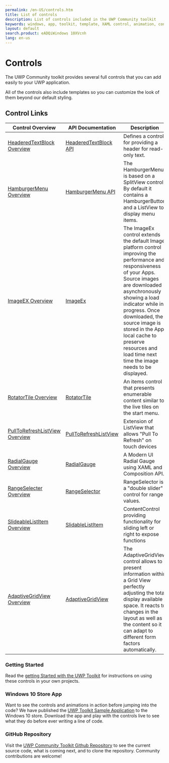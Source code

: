 ```yaml
---
permalink: /en-US/controls.htm
title: List of controls  
description: List of controls included in the UWP Community toolkit
keywords: windows, app, toolkit, template, XAML control, animation, control 
layout: default
search.product: eADQiWindows 10XVcnh
lang: en-us
---
```


# Controls

The UWP Community toolkit provides several full controls that you can add easily to your UWP application.

All of the controls also include templates so you can customize the look of them beyond our default styling.

## Control Links

| Control Overview | API Documentation | Description |
| --- | --- | --- |
| [HeaderedTextBlock Overview]({{site.baseurl}}/{{page.lang}}/controls/headeredTextBlock.htm) | [HeaderedTextBlock API]({{site.baseurl}}/{{page.lang}}/api/Microsoft_Toolkit_Uwp_UI_Controls_HeaderedTextBlock.htm) | Defines a control for providing a header for read-only text. |
| [HamburgerMenu Overview]({{site.baseurl}}/{{page.lang}}/controls/hamburgerMenu.htm) | [HamburgerMenu API]({{site.baseurl}}/{{page.lang}}/api/Microsoft_Toolkit_Uwp_UI_Controls_HamburgerMenu.htm) | The HamburgerMenu is based on a SplitView control. By default it contains a HamburgerButton and a ListView to display menu items. |
| [ImageEX Overview]({{site.baseurl}}/{{page.lang}}/controls/ImageEx.htm) | [ImageEx]({{site.baseurl}}/{{page.lang}}/api/Microsoft_Toolkit_Uwp_UI_Controls_ImageEx.htm) | The ImageEx control extends the default Image platform control improving the performance and responsiveness of your Apps. Source images are downloaded asynchronously showing a load indicator while in progress. Once downloaded, the source image is stored in the App local cache to preserve resources and load time next time the image needs to be displayed. |
| [RotatorTile Overview]({{site.baseurl}}/{{page.lang}}/controls/RotatorTile.htm) | [RotatorTile]({{site.baseurl}}/{{page.lang}}/api/Microsoft_Toolkit_Uwp_UI_Controls_RotatorTile.htm) | An items control that presents enumerable content similar to the live tiles on the start menu. |
| [PullToRefreshListView Overview]({{site.baseurl}}/{{page.lang}}/controls/PullToRefreshListView.htm) | [PullToRefreshListView]({{site.baseurl}}/{{page.lang}}/api/Microsoft_Toolkit_Uwp_UI_Controls_PullToRefreshListView.htm) | Extension of ListView that allows "Pull To Refresh" on touch devices |
| [RadialGauge Overview]({{site.baseurl}}/{{page.lang}}/controls/RadialGauge.htm) | [RadialGauge]({{site.baseurl}}/{{page.lang}}/api/Microsoft_Toolkit_Uwp_UI_Controls_RadialGauge.htm) | A Modern UI Radial Gauge using XAML and Composition API. |
| [RangeSelecter Overview]({{site.baseurl}}/{{page.lang}}/controls/RangeSelector.htm) | [RangeSelector]({{site.baseurl}}/{{page.lang}}/api/Microsoft_Toolkit_Uwp_UI_Controls_RangeSelector.htm) | RangeSelector is a "double slider" control for range values. |
| [SlideableListItem Overview]({{site.baseurl}}/{{page.lang}}/controls/slidablelistitem.htm) | [SlidableListItem]({{site.baseurl}}/{{page.lang}}/api/Microsoft_Toolkit_Uwp_UI_Controls_SlidableListItem.htm) | ContentControl providing functionality for sliding left or right to expose functions |
| [AdaptiveGridView Overview]({{site.baseurl}}/{{page.lang}}/controls/AdaptiveGridView.htm) | [AdaptiveGridView]({{site.baseurl}}/{{page.lang}}/api/Microsoft_Toolkit_Uwp_UI_Controls_AdaptiveGridView.htm) | The AdaptiveGridView control allows to present information within a Grid View perfectly adjusting the total display available space. It reacts to changes in the layout as well as the content so it can adapt to different form factors automatically. |



### Getting Started

Read the [getting Started with the UWP Toolkit]({{site.baseurl}}/{{page.lang}}/getting-started.htm) for instructions on using these controls in your own projects. 

### Windows 10 Store App

Want to see the controls and animations in action before jumping into the code?  We have published the [UWP Toolkit Sample Application](https://www.microsoft.com/store/apps/9nblggh4tlcq) to the Windows 10 store.  Download the app and play with the controls live to see what they do before ever writing a line of code.

### GitHub Repository

Visit the [UWP Community Toolkit Github Repository](https://github.com/Microsoft/UWPCommunityToolkit) to see the current source code, what is coming next, and to clone the repository.  Community contributions are welcome!

